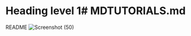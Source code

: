 # Heading level 1# MDTUTORIALS.md
README
![Screenshot (50)](https://github.com/user-attachments/assets/aa591be4-4898-4a40-8a74-7928459e5036)
